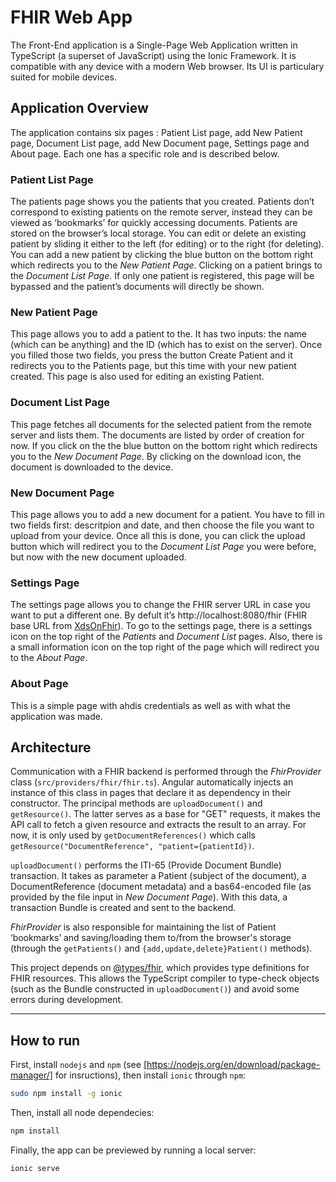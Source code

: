 # FHIR Web App

The Front-End application is a Single-Page Web Application written in TypeScript (a superset of JavaScript) using the Ionic Framework. It is compatible with any device with a modern Web browser. Its UI is particulary suited for mobile devices.

## Application Overview
The application contains six pages : Patient List page, add New Patient page, Document List page, add New Document page, Settings page and About page. Each one has a specific role and is described below.

### Patient List Page
The patients page shows you the patients that you created. Patients don’t correspond to existing patients on the remote server, instead they can be viewed as ‘bookmarks’ for quickly accessing documents. Patients are stored on the browser’s local storage. You can edit or delete an existing patient by sliding it either to the left (for editing) or to the right (for deleting). You can add a new patient by clicking the blue button on the bottom right which redirects you to the *New Patient Page*.
Clicking on a patient brings to the *Document List Page*.
If only one patient is registered, this page will be bypassed and the patient’s documents will directly be shown.

### New Patient Page
This page allows you to add a patient to the. It has two inputs: the name (which can be anything) and the ID (which has to exist on the server). Once you filled those two fields, you press the button Create Patient and it redirects you to the Patients page, but this time with your new patient created.
This page is also used for editing an existing Patient.

### Document List Page
This page fetches all documents for the selected patient from the remote server and lists them. The documents are listed by order of creation for now. If you click on the the blue button on the bottom right which redirects you to the *New Document Page*. By clicking on the download icon, the document is downloaded to the device.

### New Document Page
This page allows you to add a new document for a patient. You have to fill in two fields first:
descritpion and date, and then choose the file you want to upload from your device. Once all this is done, you can click the upload button which will redirect you to the *Document List Page* you were before, but now with the new document uploaded.

### Settings Page
The settings page allows you to change the FHIR server URL in case you want to put a different
one. By defult it’s http://localhost:8080/fhir (FHIR base URL from [XdsOnFhir](https://github.com/ahdis/XDSonFHIR)). To go to the settings page, there is a settings icon on the top right of the *Patients* and *Document List* pages. Also, there is a small information icon on the top right of the page which will redirect you to the *About Page*.

### About Page
This is a simple page with ahdis credentials as well as with what the application was made.

## Architecture
Communication with a FHIR backend is performed through the *FhirProvider* class (`src/providers/fhir/fhir.ts`). Angular automatically injects an instance of this class in pages that declare it as dependency in their constructor. The principal methods are `uploadDocument()` and `getResource()`. The latter serves as a base for "GET" requests, it makes the API call to fetch a given resource and extracts the result to an array. For now, it is only used by `getDocumentReferences()` which calls `getResource("DocumentReference", "patient={patientId})`.

`uploadDocument()` performs the ITI-65 (Provide Document Bundle) transaction. It takes as parameter a Patient (subject of the document), a DocumentReference (document metadata) and a bas64-encoded file (as provided by the file input in *New Document Page*). With this data, a transaction Bundle is created and sent to the backend.

*FhirProvider* is also responsible for maintaining the list of Patient ‘bookmarks’ and saving/loading them to/from the browser's storage (through the `getPatients()` and `{add,update,delete}Patient()` methods).

This project depends on [@types/fhir](https://www.npmjs.com/package/@types/fhir), which provides type definitions for FHIR resources. This allows the TypeScript compiler to type-check objects (such as the Bundle constructed in `uploadDocument()`) and avoid some errors during development.

---

## How to run
First, install `nodejs` and `npm` (see [https://nodejs.org/en/download/package-manager/] for insructions), then install `ionic` through `npm`:
```bash
sudo npm install -g ionic
```

Then, install all node dependecies:
```bash
npm install
```

Finally, the app can be previewed by running a local server:
```bash
ionic serve
```
